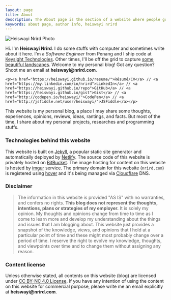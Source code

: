 ```yaml
---
layout: page
title: About
description: The About page is the section of a website where people go to find out about the website they're on.
keywords: about page, author info, heiswayi nrird
---
```


<div class="author-info">
	<div class="with-avatar">
		<div class="photo">
			<img src="https://avatars0.githubusercontent.com/u/13794983?v=4" alt="Heiswayi Nrird Photo">
		</div>
		<p class="intro-text">Hi. I'm <strong>Heiswayi Nrird</strong>. I do some stuffs with computer and sometimes write about it here. I'm a <em>Software Engineer</em> from Penang and I ship code at <a href="https://www.keysight.com">Keysight Technologies</a>. Other times, I'll be off the grid to capture <a href="{{ "/photography" | prepend: site.baseurl | prepend: site.url }}"><i class="em em-camera_with_flash"></i> some beautiful landscapes</a>. Welcome to my personal blog! Got any question? Shoot me an email at <strong>heiswayi<span style="display:none">-antispam-</span>@<span style="display:none">-antispam-</span>nrird.com</strong>.</p>
	</div>

	<p><a href="https://heiswayi.github.io/resume/">Résumé/CV</a> // <a href="https://my.linkedin.com/in/nrird">LinkedIn</a> // <a href="https://heiswayi.github.io/repo">GitHub</a> // <a href="https://heiswayi.github.io/gist">Gist</a> // <a href="http://codepen.io/heiswayi/">CodePen</a> // <a href="http://jsfiddle.net/user/heiswayi/">JSFiddle</a></p>
</div>

This website is my personal blog, a place I may share some thoughts, experiences, opinions, reviews, ideas, rantings, and facts. But most of the time, I share about my personal projects, researches and programming stuffs.

### Technologies behind this website

This website is built on [Jekyll](http://jekyllrb.com), a popular static site generator and automatically deployed by [Netlify](https://www.netlify.com/). The source code of this website is privately hosted on [BitBucket](https://bitbucket.org/heiswayi/). The image hosting for content on this website is hosted by [imgur](https://imgur.com/) service. The primary domain for this website (`nrird.com`) is registered using [hover](https://www.hover.com/) and it's being managed via [Cloudflare](https://www.cloudflare.com/) DNS.

### Disclaimer

> The information in this website is provided "AS IS" with no warranties, and confers no rights. **This blog does not represent the thoughts, intentions, plans or strategies of my employer.** It is solely my opinion. My thoughts and opinions change from time to time as I come to learn more and develop my understanding about the things and issues that I am blogging about. This website just provides a snapshot of the knowledge, views, and opinions that I hold at a particular point of time and these might most probably change over a period of time. I reserve the right to evolve my knowledge, thoughts, and viewpoints over time and to change them without assigning any reason.

### Content license

Unless otherwise stated, all contents on this website (blog) are licensed under [CC BY-NC 4.0 License](https://creativecommons.org/licenses/by-nc/4.0/). If you have any intention of using the content on this website for commercial purpose, please write me an email explicitly at <strong>heiswayi<span style="display:none">-antispam-</span>@<span style="display:none">-antispam-</span>nrird.com</strong>.
